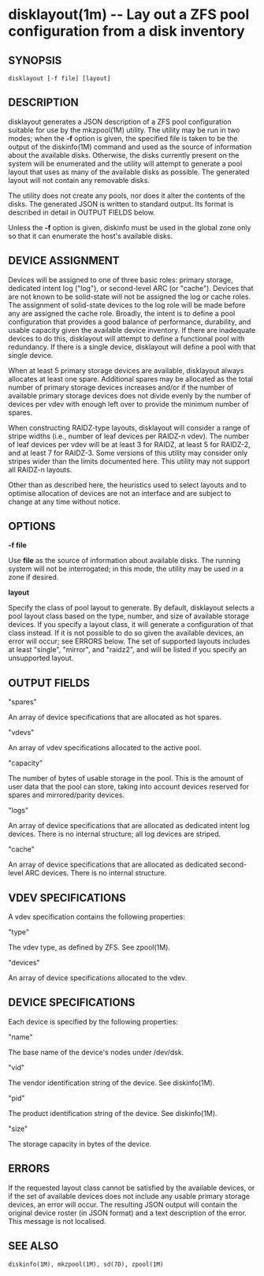 # disklayout(1m) -- Lay out a ZFS pool configuration from a disk inventory

## SYNOPSIS

    disklayout [-f file] [layout]


## DESCRIPTION

disklayout generates a JSON description of a ZFS pool configuration
suitable for use by the mkzpool(1M) utility.  The utility may be run in
two modes; when the **-f** option is given, the specified file is taken
to be the output of the diskinfo(1M) command and used as the source of
information about the available disks.  Otherwise, the disks currently
present on the system will be enumerated and the utility will attempt to
generate a pool layout that uses as many of the available disks as
possible.  The generated layout will not contain any removable disks.

The utility does not create any pools, nor does it alter the contents of
the disks.  The generated JSON is written to standard output.  Its
format is described in detail in OUTPUT FIELDS below.

Unless the **-f** option is given, diskinfo must be used in the global
zone only so that it can enumerate the host's available disks.

## DEVICE ASSIGNMENT

Devices will be assigned to one of three basic roles: primary storage,
dedicated intent log ("log"), or second-level ARC (or "cache").  Devices
that are not known to be solid-state will not be assigned the log or
cache roles.  The assignment of solid-state devices to the log role will
be made before any are assigned the cache role.  Broadly, the intent is
to define a pool configuration that provides a good balance of
performance, durability, and usable capacity given the available device
inventory.  If there are inadequate devices to do this, disklayout will
attempt to define a functional pool with redundancy.  If there is a
single device, disklayout will define a pool with that single device.

When at least 5 primary storage devices are available, disklayout always
allocates at least one spare.  Additional spares may be allocated as the
total number of primary storage devices increases and/or if the number
of available primary storage devices does not divide evenly by the
number of devices per vdev with enough left over to provide the minimum
number of spares.

When constructing RAIDZ-type layouts, disklayout will consider a range
of stripe widths (i.e., number of leaf devices per RAIDZ-n vdev).  The
number of leaf devices per vdev will be at least 3 for RAIDZ, at least 5
for RAIDZ-2, and at least 7 for RAIDZ-3.  Some versions of this utility
may consider only stripes wider than the limits documented here.  This
utility may not support all RAIDZ-n layouts.

Other than as described here, the heuristics used to select layouts and
to optimise allocation of devices are not an interface and are subject
to change at any time without notice.

## OPTIONS

**-f file**

Use **file** as the source of information about available disks.  The
running system will not be interrogated; in this mode, the utility may
be used in a zone if desired.

**layout**

Specify the class of pool layout to generate.  By default, disklayout
selects a pool layout class based on the type, number, and size of
available storage devices.  If you specify a layout class, it will
generate a configuration of that class instead.  If it is not possible
to do so given the available devices, an error will occur; see ERRORS
below.  The set of supported layouts includes at least "single",
"mirror", and "raidz2", and will be listed if you specify an unsupported
layout.


## OUTPUT FIELDS


  "spares"

An array of device specifications that are allocated as hot spares.

  "vdevs"

An array of vdev specifications allocated to the active pool.

  "capacity"

The number of bytes of usable storage in the pool.  This is the amount
of user data that the pool can store, taking into account devices
reserved for spares and mirrored/parity devices.

  "logs"

An array of device specifications that are allocated as dedicated intent
log devices.  There is no internal structure; all log devices are
striped.

  "cache"

An array of device specifications that are allocated as dedicated
second-level ARC devices.  There is no internal structure.

## VDEV SPECIFICATIONS

A vdev specification contains the following properties:

  "type"

The vdev type, as defined by ZFS.  See zpool(1M).

  "devices"

An array of device specifications allocated to the vdev.

## DEVICE SPECIFICATIONS

Each device is specified by the following properties:

  "name"

The base name of the device's nodes under /dev/dsk.

  "vid"

The vendor identification string of the device.  See diskinfo(1M).

  "pid"

The product identification string of the device.  See diskinfo(1M).

  "size"

The storage capacity in bytes of the device.

## ERRORS

If the requested layout class cannot be satisfied by the available
devices, or if the set of available devices does not include any usable
primary storage devices, an error will occur.  The resulting JSON output
will contain the original device roster (in JSON format) and a text
description of the error.  This message is not localised.

## SEE ALSO

	diskinfo(1M), mkzpool(1M), sd(7D), zpool(1M)
